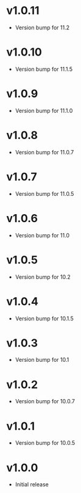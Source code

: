 # v1.0.11
* Version bump for 11.2

# v1.0.10
* Version bump for 11.1.5

# v1.0.9
* Version bump for 11.1.0

# v1.0.8
* Version bump for 11.0.7

# v1.0.7
* Version bump for 11.0.5

# v1.0.6
* Version bump for 11.0

# v1.0.5
* Version bump for 10.2

# v1.0.4
* Version bump for 10.1.5

# v1.0.3
* Version bump for 10.1

# v1.0.2
* Version bump for 10.0.7

# v1.0.1
* Version bump for 10.0.5

# v1.0.0
* Initial release

